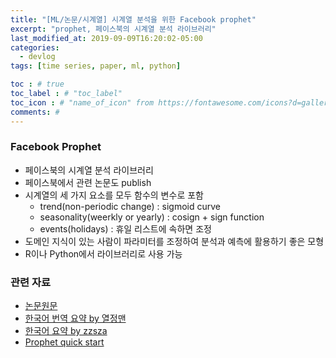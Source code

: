 ```yaml
---
title: "[ML/논문/시계열] 시계열 분석을 위한 Facebook prophet"
excerpt: "prophet, 페이스북의 시계열 분석 라이브러리"
last_modified_at: 2019-09-09T16:20:02-05:00
categories:
  - devlog
tags: [time series, paper, ml, python]

toc : # true
toc_label : # "toc_label"
toc_icon : # "name_of_icon" from https://fontawesome.com/icons?d=gallery&s=solid&m=free
comments: #
---
```


### Facebook Prophet
- 페이스북의 시계열 분석 라이브러리
- 페이스북에서 관련 논문도 publish
- 시계열의 세 가지 요소를 모두 함수의 변수로 포함
    - trend(non-periodic change) : sigmoid curve
    - seasonality(weerkly or yearly) : cosign + sign function
    - events(holidays) : 휴일 리스트에 속하면 조정
- 도메인 지식이 있는 사람이 파라미터를 조정하여 분석과 예측에 활용하기 좋은 모형
- R이나 Python에서 라이브러리로 사용 가능

### 관련 자료
- [논문원문](https://peerj.com/preprints/3190.pdf)
- [한국어 번역 요약 by 열정맨](https://gorakgarak.tistory.com/1255)
- [한국어 요약 by zzsza](https://zzsza.github.io/data/2019/02/06/prophet/)
- [Prophet quick start](https://facebook.github.io/prophet/docs/quick_start.html#python-api)

